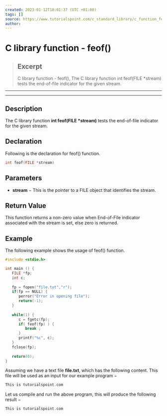 ```yaml
---
created: 2023-01-12T18:01:37 (UTC +01:00)
tags: []
source: https://www.tutorialspoint.com/c_standard_library/c_function_feof.htm
author: 
---
```


# C library function - feof()

> ## Excerpt
> C library function - feof(),  The C library function int feof(FILE *stream) tests the end-of-file indicator for the given stream.

---
---

  

## Description

The C library function **int feof(FILE \*stream)** tests the end-of-file indicator for the given stream.

## Declaration

Following is the declaration for feof() function.

```c
int feof(FILE *stream)
```

## Parameters

-   **stream** − This is the pointer to a FILE object that identifies the stream.
    

## Return Value

This function returns a non-zero value when End-of-File indicator associated with the stream is set, else zero is returned.

## Example

The following example shows the usage of feof() function.

```c
#include <stdio.h>

int main () {
   FILE *fp;
   int c;
  
   fp = fopen("file.txt","r");
   if(fp == NULL) {
      perror("Error in opening file");
      return(-1);
   }
   
   while(1) {
      c = fgetc(fp);
      if( feof(fp) ) { 
         break ;
      }
      printf("%c", c);
   }
   fclose(fp);
   
   return(0);
}
```

Assuming we have a text file **file.txt**, which has the following content. This file will be used as an input for our example program −

```c
This is tutorialspoint.com

```

Let us compile and run the above program, this will produce the following result −

```c
This is tutorialspoint.com

```


